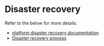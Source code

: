 # Disaster recovery

Refer to the below for more details.
- [platform disaster recovery documentation](https://github.com/DFE-Digital/teacher-services-cloud/blob/main/documentation/disaster-recovery.md)
- [Disaster recovery process](https://dfedigital.atlassian.net/wiki/spaces/Register/pages/5217222660/Disaster+recovery+process)
